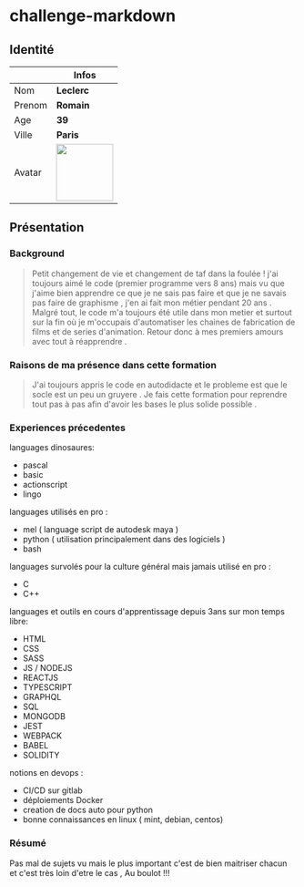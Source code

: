 
# challenge-markdown

## Identité

|        | Infos       |
| ------ | ----------- |
| Nom    | **Leclerc** |
| Prenom | **Romain**  |
| Age    | **39**      |
| Ville  | **Paris**   |
| Avatar | <img src="https://i.imgur.com/j5YvsWj.jpg" width="100">  |

## Présentation

### Background

> Petit changement de vie et changement de taf dans la foulée ! j'ai toujours aimé le code (premier programme vers 8 ans) mais vu que j'aime bien apprendre ce que je ne sais pas faire et que je ne savais pas faire de graphisme , j'en ai fait mon métier pendant 20 ans . 
Malgré tout, le code m'a toujours été utile dans mon metier et surtout sur la fin où je m'occupais d'automatiser les chaines de fabrication de films et de series d'animation.
Retour donc à mes premiers amours avec tout à réapprendre .

### Raisons de ma présence dans cette formation

> J'ai toujours appris le code en autodidacte et le probleme est que le socle est un peu un gruyere . 
Je fais cette formation pour reprendre tout pas à pas afin d'avoir les bases le plus solide possible .


### Experiences précedentes

languages dinosaures:
 - pascal
 - basic
 - actionscript
 - lingo

languages utilisés en pro :
 - mel ( language script de autodesk maya )
 - python ( utilisation principalement dans des logiciels )
 - bash

languages survolés pour la culture général mais jamais utilisé en pro :
 - C
 - C++

languages et outils en cours d'apprentissage depuis 3ans sur mon temps libre: 
 - HTML
 - CSS
 - SASS
 - JS / NODEJS
 - REACTJS
 - TYPESCRIPT
 - GRAPHQL
 - SQL
 - MONGODB
 - JEST
 - WEBPACK
 - BABEL
 - SOLIDITY

notions en devops : 

 - CI/CD sur gitlab
 - déploiements Docker
 - creation de docs auto pour python
 - bonne connaissances en linux ( mint, debian, centos)

### Résumé

Pas mal de sujets vu mais le plus important c'est de bien maitriser chacun et c'est très loin d'etre le cas , Au boulot !!!

